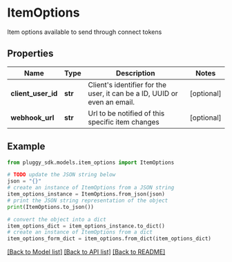 # ItemOptions

Item options available to send through connect tokens

## Properties

Name | Type | Description | Notes
------------ | ------------- | ------------- | -------------
**client_user_id** | **str** | Client&#39;s identifier for the user, it can be a ID, UUID or even an email. | [optional] 
**webhook_url** | **str** | Url to be notified of this specific item changes | [optional] 

## Example

```python
from pluggy_sdk.models.item_options import ItemOptions

# TODO update the JSON string below
json = "{}"
# create an instance of ItemOptions from a JSON string
item_options_instance = ItemOptions.from_json(json)
# print the JSON string representation of the object
print(ItemOptions.to_json())

# convert the object into a dict
item_options_dict = item_options_instance.to_dict()
# create an instance of ItemOptions from a dict
item_options_form_dict = item_options.from_dict(item_options_dict)
```
[[Back to Model list]](../README.md#documentation-for-models) [[Back to API list]](../README.md#documentation-for-api-endpoints) [[Back to README]](../README.md)


